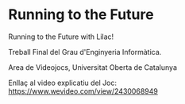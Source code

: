 # Running to the Future
Running to the Future with Lilac!

Treball Final del Grau d'Enginyeria Informàtica.

Area de Videojocs, Universitat Oberta de Catalunya


Enllaç al video explicatiu del Joc: 
https://www.wevideo.com/view/2430068949
